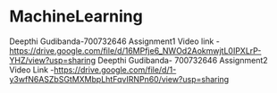 # MachineLearning
Deepthi Gudibanda-700732646 
Assignment1 Video link - https://drive.google.com/file/d/16MPfje6_NWOd2AokmwjtL0IPXLrP-YHZ/view?usp=sharing
Deepthi Gudibanda- 700732646 
Assignment2 Video Link -https://drive.google.com/file/d/1-y3wfN6ASZbSGtMXMbpLhtFqvIRNPn60/view?usp=sharing
